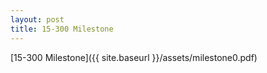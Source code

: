 ```yaml
---
layout: post
title: 15-300 Milestone
---
```


[15-300 Milestone]({{ site.baseurl }}/assets/milestone0.pdf)
